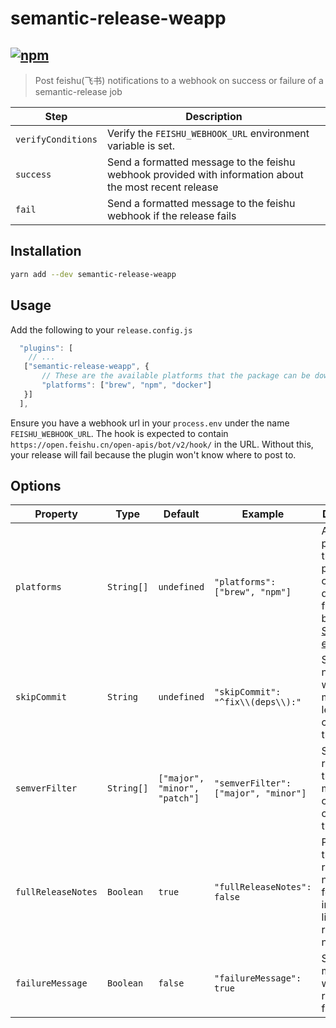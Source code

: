 # semantic-release-weapp

[![npm](https://img.shields.io/npm/v/semantic-release-weapp.svg)](https://www.npmjs.com/package/semantic-release-weapp)
---

> Post feishu(飞书) notifications to a webhook on success or failure of a semantic-release job

| Step               | Description                                                                                            |
| ------------------ | ------------------------------------------------------------------------------------------------------ |
| `verifyConditions` | Verify the `FEISHU_WEBHOOK_URL` environment variable is set.                                           |
| `success`          | Send a formatted message to the feishu webhook provided with information about the most recent release |
| `fail`             | Send a formatted message to the feishu webhook if the release fails                                    |

## Installation

```sh
yarn add --dev semantic-release-weapp
```

## Usage

Add the following to your `release.config.js`

```js
  "plugins": [
    // ...
   ["semantic-release-weapp", {
       // These are the available platforms that the package can be downloaded from
       "platforms": ["brew", "npm", "docker"]
   }]
  ],
```

Ensure you have a webhook url in your `process.env` under the name `FEISHU_WEBHOOK_URL`. The hook is
expected to contain `https://open.feishu.cn/open-apis/bot/v2/hook/` in the URL. Without this, your release will fail
because the plugin won't know where to post to.

## Options

| Property           | Type       | Default                       | Example                              | Description                                                                                                                |
| ------------------ | ---------- | ----------------------------- | ------------------------------------ | -------------------------------------------------------------------------------------------------------------------------- |
| `platforms`        | `String[]` | `undefined`                   | `"platforms": ["brew", "npm"]`       | Available platforms that the package can be downloaded from. Can be anything. [Supported emoji](src/get-platform-emoji.js) |
| `skipCommit`       | `String`   | `undefined`                   | `"skipCommit": "^fix\\(deps\\):"`    | Skips notifying when `regex` matches at least one commit in the release                                                    |
| `semverFilter`     | `String[]` | `["major", "minor", "patch"]` | `"semverFilter": ["major", "minor"]` | Skips releases that do not match one of the configured types                                                               |
| `fullReleaseNotes` | `Boolean`  | `true`                        | `"fullReleaseNotes": false`          | Provides the full release notes in feishu instead of a link to the release notes                                           |
| `failureMessage`   | `Boolean`  | `false`                       | `"failureMessage": true`             | Sends message when the release failed                                                                                      |
